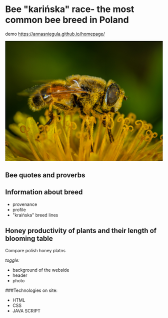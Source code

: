 # Bee "karińska" race- the most common bee breed in Poland

demo
https://annasniegula.github.io/homepage/

![bee](images/macro-photography-of-honey-bee-on-petaled-flower-1101191.jpg)
  
## Bee quotes and proverbs 

## Information about breed
- provenance 
- profile
- "kraińska" breed lines

## Honey productivity of plants and their length of blooming table

Compare polish honey platns 

*toggle:*
- background of the webside
- header
- photo

###Technologies on site:
- HTML
- CSS
- JAVA SCRIPT

